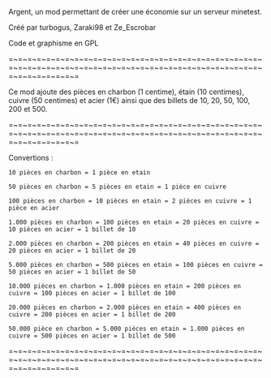 Argent, un mod permettant de créer une économie sur un serveur minetest.

Créé par turbogus, Zaraki98 et Ze_Escrobar

Code et graphisme en GPL

=~=~=~=~=~=~=~=~=~=~=~=~=~=~=~=~=~=~=~=~=~=~=~=~=~=~=~=~=~=~=~=~=~=~=~=~=~=~=~=~=~=~=~=~=~=~=~=~=~=~=~=~=~=~=~=~=~=~=~=~=~=

Ce mod ajoute des pièces en charbon (1 centime), étain (10 centimes), cuivre (50 centimes) et acier (1€) ainsi que des billets de 10, 20, 50, 100, 200 et 500.

=~=~=~=~=~=~=~=~=~=~=~=~=~=~=~=~=~=~=~=~=~=~=~=~=~=~=~=~=~=~=~=~=~=~=~=~=~=~=~=~=~=~=~=~=~=~=~=~=~=~=~=~=~=~=~=~=~=~=~=~=~=

Convertions :

    10 pièces en charbon = 1 pièce en etain

    50 pièces en charbon = 5 pièces en etain = 1 pièce en cuivre

    100 pièces en charbon = 10 pièces en etain = 2 pièces en cuivre = 1 pièce en acier

    1.000 pièces en charbon = 100 pièces en etain = 20 pièces en cuivre = 10 pièces en acier = 1 billet de 10

    2.000 pièces en charbon = 200 pièces en etain = 40 pièces en cuivre = 20 pièces en acier = 1 billet de 20

    5.000 pièces en charbon = 500 pièces en etain = 100 pièces en cuivre = 50 pièces en acier = 1 billet de 50

    10.000 pièces en charbon = 1.000 pièces en etain = 200 pièces en cuivre = 100 pièces en acier = 1 billet de 100

    20.000 pièces en charbon = 2.000 pièces en etain = 400 pièces en cuivre = 200 pièces en acier = 1 billet de 200

    50.000 pièce en charbon = 5.000 pièces en etain = 1.000 pièces en cuivre = 500 pièces en acier = 1 billet de 500

=~=~=~=~=~=~=~=~=~=~=~=~=~=~=~=~=~=~=~=~=~=~=~=~=~=~=~=~=~=~=~=~=~=~=~=~=~=~=~=~=~=~=~=~=~=~=~=~=~=~=~=~=~=~=~=~=~=~=~=~=~=
